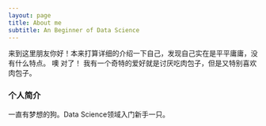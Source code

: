 ```yaml
---
layout: page
title: About me
subtitle: An Beginner of Data Science
---
```


来到这里朋友你好！本来打算详细的介绍一下自己，发现自己实在是平平庸庸，没有什么特点。
噢 对了！
我有一个奇特的爱好就是讨厌吃肉包子，但是又特别喜欢肉包子。


### 个人简介

一直有梦想的狗。Data Science领域入门新手一只。
